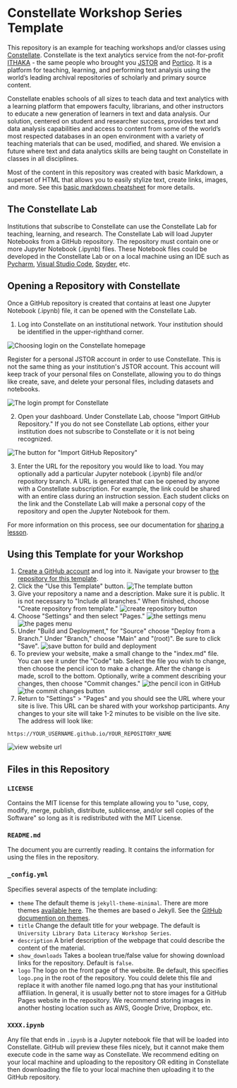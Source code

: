 # Constellate Workshop Series Template

This repository is an example for teaching workshops and/or classes using [Constellate](https://constellate.org/). Constellate is the text analytics service from the not-for-profit [ITHAKA](https://www.ithaka.org/) - the same people who brought you [JSTOR](https://www.jstor.org/) and [Portico](https://www.portico.org/). It is a platform for teaching, learning, and performing text analysis using the world’s leading archival repositories of scholarly and primary source content.

Constellate enables schools of all sizes to teach data and text analytics with a learning platform that empowers faculty, librarians, and other instructors to educate a new generation of learners in text and data analysis. Our solution, centered on student and researcher success, provides text and data analysis capabilities and access to content from some of the world’s most respected databases in an open environment with a variety of teaching materials that can be used, modified, and shared. We envision a future where text and data analytics skills are being taught on Constellate in classes in all disciplines.

Most of the content in this repository was created with basic Markdown, a superset of HTML that allows you to easily stylize text, create links, images, and more. See this [basic markdown cheatsheet](https://www.markdownguide.org/cheat-sheet/) for more details.

## The Constellate Lab 

Institutions that subscribe to Constellate can use the Constellate Lab for teaching, learning, and research. The Constellate Lab will load Jupyter Notebooks from a GitHub repository. The repository must contain one or more Jupyter Notebook (.ipynb) files. These Notebook files could be developed in the Constellate Lab or on a local machine using an IDE such as [Pycharm](https://www.jetbrains.com/pycharm/), [Visual Studio Code](https://code.visualstudio.com/), [Spyder](https://www.spyder-ide.org/), etc.  

## Opening a Repository with Constellate

Once a GitHub repository is created that contains at least one Jupyter Notebook (.ipynb) file, it can be opened with the Constellate Lab. 

1. Log into Constellate on an institutional network. Your institution should be identified in the upper-righthand corner. 

![Choosing login on the Constellate homepage](https://ithaka-labs.s3.amazonaws.com/static-files/images/tdm/tdmdocs/login-and-institution-identifier.png)

Register for a personal JSTOR account in order to use Constellate. This is not the same thing as your institution's JSTOR account. This account will keep track of your personal files on Constellate, allowing you to do things like create, save, and delete your personal files, including datasets and notebooks.

![The login prompt for Constellate](https://ithaka-labs.s3.amazonaws.com/static-files/images/tdm/tdmdocs/constellate-login.png)

2. Open your dashboard. Under Constellate Lab, choose "Import GitHub Repository." If you do not see Constellate Lab options, either your institution does not subscribe to Constellate or it is not being recognized. 

![The button for "Import GitHub Repository"](https://ithaka-labs.s3.amazonaws.com/static-files/images/tdm/tdmdocs/dashboard-import-notebook.png)

3. Enter the URL for the repository you would like to load. You may optionally add a particular Jupyter notebook (.ipynb) file and/or repository branch. A URL is generated that can be opened by anyone with a Constellate subscription. For example, the link could be shared with an entire class during an instruction session. Each student clicks on the link and the Constellate Lab will make a personal copy of the repository and open the Jupyter Notebook for them.

For more information on this process, see our documentation for [sharing a lesson](https://constellate.org/docs/sharing-a-lesson/).

## Using this Template for your Workshop

1. [Create a GitHub account](https://github.com/signup) and log into it. Navigate your browser to [the repository for this template](https://github.com/ithaka/constellate-python-basics/). 
2. Click the "Use this Template" button.
![The template button](https://ithaka-labs.s3.amazonaws.com/static-files/images/tdm/tdmdocs/use-this-template.png)
3. Give your repository a name and a description. Make sure it is public. It is not necessary to "Include all branches." When finished, choose "Create repository from template."
![create repository button](https://ithaka-labs.s3.amazonaws.com/static-files/images/tdm/tdmdocs/create-repository-from-template.png)
4. Choose "Settings" and then select "Pages."
![the settings menu](https://ithaka-labs.s3.amazonaws.com/static-files/images/tdm/tdmdocs/github-settings-menu.png)
![the pages menu](https://ithaka-labs.s3.amazonaws.com/static-files/images/tdm/tdmdocs/pages-menu.png)
5. Under "Build and Deployment," for "Source" choose "Deploy from a Branch." Under "Branch," choose "Main" and "(root)". Be sure to click "Save". 
![save button for build and deployment](https://ithaka-labs.s3.amazonaws.com/static-files/images/tdm/tdmdocs/build-and-deployment.png)
6. To preview your website, make a small change to the "index.md" file. You can see it under the "Code" tab. Select the file you wish to change, then choose the pencil icon to make a change. After the change is made, scroll to the bottom. Optionally, write a comment describing your changes, then choose "Commit changes."
![the pencil icon in GitHub](https://ithaka-labs.s3.amazonaws.com/static-files/images/tdm/tdmdocs/pencil-icon.png)
![the commit changes button](https://ithaka-labs.s3.amazonaws.com/static-files/images/tdm/tdmdocs/commit+changes.png)
7. Return to "Settings" > "Pages" and you should see the URL where your site is live. This URL can be shared with your workshop participants. Any changes to your site will take 1-2 minutes to be visible on the live site. The address will look like:

`https://YOUR_USERNAME.github.io/YOUR_REPOSITORY_NAME`

![view website url](https://ithaka-labs.s3.amazonaws.com/static-files/images/tdm/tdmdocs/preview-github-pages.png)

## Files in this Repository

### `LICENSE`
Contains the MIT license for this template allowing you to "use, copy, modify, merge, publish, distribute, sublicense, and/or sell
copies of the Software" so long as it is redistributed with the MIT License.

### `README.md`
The document you are currently reading. It contains the information for using the files in the repository.

### `_config.yml`
Specifies several aspects of the template including:

* `theme` The default theme is `jekyll-theme-minimal`. There are more themes [available here](https://pages.github.com/themes/). The themes are based o Jekyll. See the [GitHub documention on themes](https://docs.github.com/en/pages/setting-up-a-github-pages-site-with-jekyll/adding-a-theme-to-your-github-pages-site-using-jekyll).
* `title` Change the default title for your webpage. The default is `University Library Data Literacy Workshop Series`.
* `description` A brief description of the webpage that could describe the content of the material.
* `show_downloads` Takes a boolean true/false value for showing download links for the repository. Default is `false`.
* `logo` The logo on the front page of the website. Be default, this specifies `logo.png` in the root of the repository. You could delete this file and replace it with another file named logo.png that has your institutional affiliation. In general, it is usually better not to store images for a GitHub Pages website in the repository. We recommend storing images in another hosting location such as AWS, Google Drive, Dropbox, etc.

### `XXXX.ipynb` 
Any file that ends in `.ipynb` is a Jupyter notebook file that will be loaded into Constellate. GitHub will preview these files nicely, but it cannot make them execute code in the same way as Constellate. We recommend editing on your local machine and uploading to the repository OR editing in Constellate then downloading the file to your local machine then uploading it to the GitHub repository.
